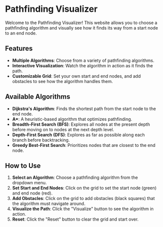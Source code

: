 # Pathfinding Visualizer

Welcome to the Pathfinding Visualizer! This website allows you to choose a pathfinding algorithm and visually see how it finds its way from a start node to an end node.

## Features

- **Multiple Algorithms**: Choose from a variety of pathfinding algorithms.
- **Interactive Visualization**: Watch the algorithm in action as it finds the path.
- **Customizable Grid**: Set your own start and end nodes, and add obstacles to see how the algorithm handles them.

## Available Algorithms

- **Dijkstra's Algorithm**: Finds the shortest path from the start node to the end node.
- **A\***: A heuristic-based algorithm that optimizes pathfinding.
- **Breadth-First Search (BFS)**: Explores all nodes at the present depth before moving on to nodes at the next depth level.
- **Depth-First Search (DFS)**: Explores as far as possible along each branch before backtracking.
- **Greedy Best-First Search**: Prioritizes nodes that are closest to the end node.

## How to Use

1. **Select an Algorithm**: Choose a pathfinding algorithm from the dropdown menu.
2. **Set Start and End Nodes**: Click on the grid to set the start node (green) and end node (red).
3. **Add Obstacles**: Click on the grid to add obstacles (black squares) that the algorithm must navigate around.
4. **Visualize the Path**: Click the "Visualize" button to see the algorithm in action.
5. **Reset**: Click the "Reset" button to clear the grid and start over.


